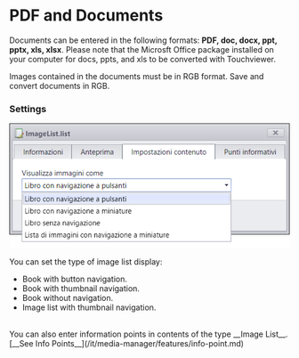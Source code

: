 # PDF and Documents

Documents can be entered in the following formats: __PDF, doc, docx, ppt, pptx, xls, xlsx__.
Please note that the Microsft Office package installed on your computer for docs, ppts, and xls to be converted with Touchviewer.

Images contained in the documents must be in RGB format. Save and convert documents in RGB.

### Settings
![](/img/contents_multipage_settings.png)

You can set the type of image list display:

* Book with button navigation.
* Book with thumbnail navigation.
* Book without navigation.
* Image list with thumbnail navigation.

<br>
You can also enter information points in contents of the type __Image List__. [__See Info Points__](/it/media-manager/features/info-point.md)
